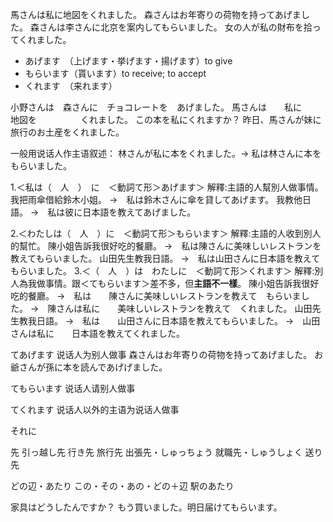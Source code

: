 馬さんは私に地図をくれました。
森さんはお年寄りの荷物を持ってあげました。
森さんは李さんに北京を案内してもらいました。
女の人が私の財布を拾ってくれました。

- あげます　（上げます・挙げます・揚げます）to give
- もらいます（貰います）to receive; to accept​
- くれます　（来れます）

小野さんは　森さんに　チョコレートを　あげました。
馬さんは　　私に　　　地図を　　　　　くれました。
この本を私にくれますか？
昨日、馬さんが妹に旅行のお土産をくれました。

一般用说话人作主语叙述：
林さんが私に本をくれました。→
私は林さんに本をもらいました。




1.＜私は（　人　）　に　＜動詞て形＞あげます＞
解釋:主語的人幫別人做事情。
我把雨傘借給鈴木小姐。
→　私は鈴木さんに傘を貸してあげます。
我教他日語。
→　私は彼に日本語を教えてあげました。

2.＜わたしは（　人　）に　＜動詞て形＞もらいます＞
解釋:主語的人收到別人的幫忙。
陳小姐告訴我很好吃的餐廳。
→　私は陳さんに美味しいレストランを教えてもらいました。
山田先生教我日語。
→　私は山田さんに日本語を教えてもらいました。
3.＜（　人　）は　わたしに　＜動詞て形＞くれます＞
解釋:別人為我做事情。跟＜てもらいます＞差不多，但**主語不一樣**。
陳小姐告訴我很好吃的餐廳。
→　私は　　陳さんに美味しいレストランを教えて　もらいました。
→　陳さんは私に　　美味しいレストランを教えて　くれました。
山田先生教我日語。
→　私は　　山田さんに日本語を教えてもらいました。
→　山田さんは私に　　日本語を教えてくれました。

てあげます
说话人为别人做事
森さんはお年寄りの荷物を持ってあげました。
お爺さんが孫に本を読んであげげました。

てもらいます
说话人请别人做事

てくれます
说话人以外的主语为说话人做事

それに

先
引っ越し先
行き先
旅行先
出張先・しゅっちょう
就職先・しゅうしょく
送り先

どの辺・あたり
この・その・あの・どの＋辺
駅のあたり

家具はどうしたんですか？
もう買いました。明日届けてもらいます。
